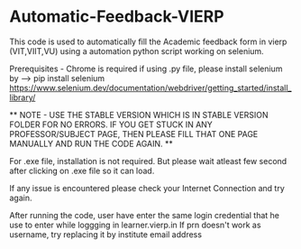 # Automatic-Feedback-VIERP

This code is used to automatically fill the Academic feedback form in vierp (VIT,VIIT,VU) using a automation python script working on selenium.

Prerequisites -
Chrome is required
if using .py file, please install selenium by -->  pip install selenium
https://www.selenium.dev/documentation/webdriver/getting_started/install_library/

** NOTE - USE THE STABLE VERSION WHICH IS IN STABLE VERSION FOLDER FOR NO ERRORS.
IF YOU GET STUCK IN ANY PROFESSOR/SUBJECT PAGE, THEN PLEASE FILL THAT ONE PAGE MANUALLY AND RUN THE CODE AGAIN. **

For .exe file, installation is not required.
But please wait atleast few second after clicking on .exe file so it can load.

If any issue is encountered please check your Internet Connection and try again. 

After running the code, user have enter the same login credential that he use to enter while loggging in learner.vierp.in
If prn doesn't work as username, try replacing it by institute email address
